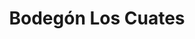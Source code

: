 ---
title: "Bodegón Los Cuates"
url: /ciudad-guayana-puerto-ordaz/bodegon-los-cuates/
shop: comodidad
---